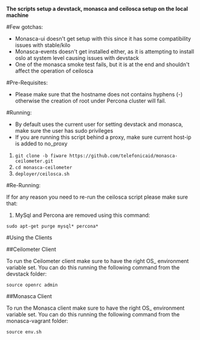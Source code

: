 **The scripts setup a devstack, monasca and ceilosca setup on the local machine**

#Few gotchas:

- Monasca-ui doesn't get setup with this since it has some compatibility issues with stable/kilo
- Monasca-events doesn't get installed either, as it is attempting to install oslo at system level causing issues with devstack
- One of the monasca smoke test fails, but it is at the end and shouldn't affect the operation of ceilosca

#Pre-Requisites:

- Please make sure that the hostname does not contains hyphens (-) otherwise the creation of root under Percona cluster will fail.

#Running:

- By default uses the current user for setting devstack and monasca, make sure the user has sudo privileges
- If you are running this script behind a proxy, make sure current host-ip is added to no_proxy

1. `git clone -b fiware https://github.com/telefonicaid/monasca-ceilometer.git`
2. `cd monasca-ceilometer`
3. `deployer/ceilosca.sh`

#Re-Running:

If for any reason you need to re-run the ceilosca script please make sure that:

1. MySql and Percona are removed using this command:

`sudo apt-get purge mysql* percona*`


#Using the Clients

##Ceilometer Client

To run the Ceilometer client make sure to have the right OS_ environment variable set.
You can do this running the following command from the devstack folder:

`source openrc admin`

##Monasca Client

To run the Monasca client make sure to have the right OS_ environment variable set.
You can do this running the following command from the monasca-vagrant folder:

`source env.sh`

